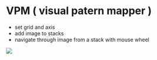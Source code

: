 # VPM ( visual patern mapper )

- set grid and axis
- add image to stacks
- navigate through image from a stack with mouse wheel

![](http://banc.g-u-i.net/thumbs/03fe53f6dc1172b75060f635d1058eaf.900.0.0.0.0.100.png)
